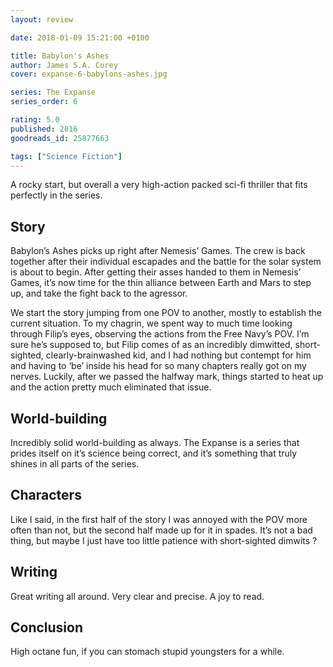 ```yaml
---
layout: review

date: 2018-01-09 15:21:00 +0100

title: Babylon's Ashes
author: James S.A. Corey
cover: expanse-6-babylons-ashes.jpg

series: The Expanse
series_order: 6

rating: 5.0
published: 2016
goodreads_id: 25877663

tags: ["Science Fiction"]
---
```


A rocky start, but overall a very high-action packed sci-fi thriller that fits perfectly in the series.

<!--more-->

## Story

Babylon’s Ashes picks up right after Nemesis’ Games. The crew is back together after their individual escapades and the battle for the solar system is about to begin. After getting their asses handed to them in Nemesis’ Games, it’s now time for the thin alliance between Earth and Mars to step up, and take the fight back to the agressor.

We start the story jumping from one POV to another, mostly to establish the current situation. To my chagrin, we spent way to much time looking through Filip’s eyes, observing the actions from the Free Navy’s POV. I’m sure he’s supposed to, but Filip comes of as an incredibly dimwitted, short-sighted, clearly-brainwashed kid, and I had nothing but contempt for him and having to ‘be’ inside his head for so many chapters really got on my nerves. Luckily, after we passed the halfway mark, things started to heat up and the action pretty much eliminated that issue.

## World-building

Incredibly solid world-building as always. The Expanse is a series that prides itself on it’s science being correct, and it’s something that truly shines in all parts of the series.

## Characters

Like I said, in the first half of the story I was annoyed with the POV more often than not, but the second half made up for it in spades. It’s not a bad thing, but maybe I just have too little patience with short-sighted dimwits ?

## Writing

Great writing all around. Very clear and precise. A joy to read.

## Conclusion

High octane fun, if you can stomach stupid youngsters for a while.
